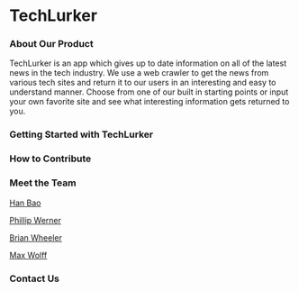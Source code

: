 # TechLurker


### About Our Product
TechLurker is an app which gives up to date information on all of the latest news in the tech industry. We use a web crawler to get the news from various tech sites and return it to our users in an interesting and easy to understand manner. Choose from one of our built in starting points or input your own favorite site and see what interesting information gets returned to you.

### Getting Started with TechLurker

### How to Contribute

### Meet the Team
[Han Bao](https://github.com/han8909227)

[Phillip Werner](https://github.com/philipwerner)

[Brian Wheeler](https://github.com/PoundsXD)

[Max Wolff](https://github.com/maxawolff)

### Contact Us


